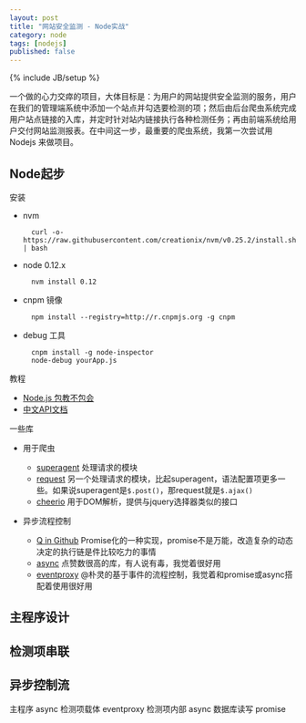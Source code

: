 ```yaml
---
layout: post
title: "网站安全监测 - Node实战"
category: node
tags: [nodejs]
published: false
---
```

{% include JB/setup %}

一个做的心力交瘁的项目，大体目标是：为用户的网站提供安全监测的服务，用户在我们的管理端系统中添加一个站点并勾选要检测的项；然后由后台爬虫系统完成用户站点链接的入库，并定时针对站内链接执行各种检测任务；再由前端系统给用户交付网站监测报表。在中间这一步，最重要的爬虫系统，我第一次尝试用 Nodejs 来做项目。

<!-- break -->

Node起步
----------
安装

- nvm
	
		curl -o- https://raw.githubusercontent.com/creationix/nvm/v0.25.2/install.sh | bash

- node 0.12.x

		nvm install 0.12

- cnpm 镜像

		npm install --registry=http://r.cnpmjs.org -g cnpm

- debug 工具

		cnpm install -g node-inspector
		node-debug yourApp.js

教程

- [Node.js 包教不包会](https://github.com/alsotang/node-lessons)
- [中文API文档](https://davidcai1993.gitbooks.io/nodejs-api-doc-in-chinese/content/)

一些库

- 用于爬虫
	- [superagent](http://visionmedia.github.io/superagent/) 处理请求的模块
	- [request](https://github.com/request/request) 另一个处理请求的模块，比起superagent，语法配置项更多一些。如果说superagent是`$.post()`，那request就是`$.ajax()`
	- [cheerio](https://github.com/cheeriojs/cheerio) 用于DOM解析，提供与jquery选择器类似的接口

- 异步流程控制
	- [Q in Github](https://github.com/kriskowal/q) Promise化的一种实现，promise不是万能，改造复杂的动态决定的执行链是件比较吃力的事情
	- [async](https://github.com/caolan/async) 点赞数很高的库，有人说有毒，我觉着很好用
	- [eventproxy](https://github.com/JacksonTian/eventproxy) @朴灵的基于事件的流程控制，我觉着和promise或async搭配着使用很好用


主程序设计
----------



检测项串联
----------



异步控制流
---------
主程序 async
检测项载体 eventproxy
检测项内部 async
数据库读写 promise
